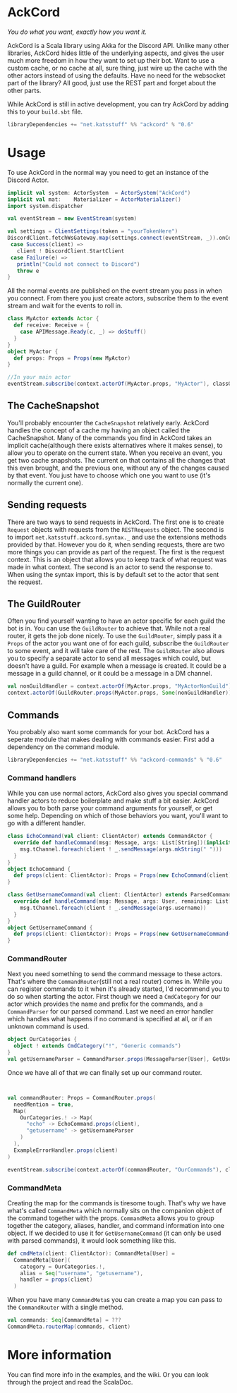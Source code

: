 # AckCord
*You do what you want, exactly how you want it.*

AckCord is a Scala library using Akka for the Discord API. Unlike many other libraries, AckCord hides little of the underlying aspects, and gives the user much more freedom in how they want to set up their bot. Want to use a custom cache, or no cache at all, sure thing, just wire up the cache with the other actors instead of using the defaults. Have no need for the websocket part of the library? All good, just use the REST part and forget about the other parts.

While AckCord is still in active development, you can try AckCord by adding this to your `build.sbt` file.
```scala
libraryDependencies += "net.katsstuff" %% "ackcord" % "0.6"
```

# Usage

To use AckCord in the normal way you need to get an instance of the Discord Actor.
```scala
implicit val system: ActorSystem  = ActorSystem("AckCord")
implicit val mat:    Materializer = ActorMaterializer()
import system.dispatcher

val eventStream = new EventStream(system)

val settings = ClientSettings(token = "yourTokenHere")
DiscordClient.fetchWsGateway.map(settings.connect(eventStream, _)).onComplete {
 case Success(client) =>
   client ! DiscordClient.StartClient
 case Failure(e) =>
   println("Could not connect to Discord")
   throw e
}
```

All the normal events are published on the event stream you pass in when you connect. From there you just create actors, subscribe them to the event stream and wait for the events to roll in.
```scala
class MyActor extends Actor {
  def receive: Receive = {
    case APIMessage.Ready(c, _) => doStuff()
  }
}
object MyActor {
  def props: Props = Props(new MyActor)
}

//In your main actor
eventStream.subscribe(context.actorOf(MyActor.props, "MyActor"), classOf[APIMessage.Ready])
```

## The CacheSnapshot
You'll probably encounter the `CacheSnapshot` relatively early. AckCord handles the concept of a cache my having an object called the CacheSnapshot. Many of the commands you find in AckCord takes an implicit cache(although there exists alternatives where it makes sense), to allow you to operate on the current state. When you receive an event, you get two cache snapshots. The current on that contains all the changes that this even brought, and the previous one, without any of the changes caused by that event. You just have to choose which one you want to use (it's normally the current one).

## Sending requests
There are two ways to send requests in AckCord. The first one is to create `Request` objects with requests from the `RESTRequests` object. The second is to import `net.katsstuff.ackcord.syntax._` and use the extensions methods provided by that. However you do it, when sending requests, there are two more things you can provide as part of the request. The first is the request context. This is an object that allows you to keep track of what request was made in what context. The second is an actor to send the response to. When using the syntax import, this is by default set to the actor that sent the request.

## The GuildRouter
Often you find yourself wanting to have an actor specific for each guild the bot is in. You can use the `GuildRouter` to achieve that. While not a real router, it gets the job done nicely. To use the `GuildRouter`, simply pass it a `Props` of the actor you want one of for each guild, subscribe the `GuildRouter` to some event, and it will take care of the rest. The `GuildRouter` also allows you to specify a separate actor to send all messages which could, but doesn't have a guild. For example when a message is created. It could be a message in a guild channel, or it could be a message in a DM channel.
```scala
val nonGuildHandler = context.actorOf(MyActor.props, "MyActorNonGuild")
context.actorOf(GuildRouter.props(MyActor.props, Some(nonGuildHandler)), "MyActor")
```

## Commands
You probably also want some commands for your bot. AckCord has a seperate module that makes dealing with commands easier. First add a dependency on the command module.
```scala
libraryDependencies += "net.katsstuff" %% "ackcord-commands" % "0.6"
```

### Command handlers
While you can use normal actors, AckCord also gives you special command handler actors to reduce boilerplate and make stuff a bit easier. AckCord allows you to both parse your command arguments for yourself, or get some help. Depending on which of those behaviors you want, you'll want to go with a different handler.
```scala
class EchoCommand(val client: ClientActor) extends CommandActor {
  override def handleCommand(msg: Message, args: List[String])(implicit c: CacheSnapshot): Unit = {
    msg.tChannel.foreach(client ! _.sendMessage(args.mkString(" ")))
  }
}
object EchoCommand {
  def props(client: ClientActor): Props = Props(new EchoCommand(client))
}

class GetUsernameCommand(val client: ClientActor) extends ParsedCommandActor[User] {
  override def handleCommand(msg: Message, args: User, remaining: List[String])(implicit c: CacheSnapshot): Unit = {
    msg.tChannel.foreach(client ! _.sendMessage(args.username))
  }
}
object GetUsernameCommand {
  def props(client: ClientActor): Props = Props(new GetUsernameCommand(client))
}
```

### CommandRouter
Next you need something to send the command message to these actors. That's where the `CommandRouter`(still not a real router) comes in. While you can register commands to it when it's already started, I'd recommend you to do so when starting the actor. First though we need a `CmdCategory` for our actor which provides the name and prefix for the commands, and a `CommandParser` for our parsed command. Last we need an error handler which handles what happens if no command is specified at all, or if an unknown command is used.
```scala
object OurCategories {
  object ! extends CmdCategory("!", "Generic commands")
}
val getUsernameParser = CommandParser.props(MessageParser[User], GetUsernameCommand.props(client))
```

Once we have all of that we can finally set up our command router.
```scala


val commandRouter: Props = CommandRouter.props(
  needMention = true,
  Map(
    OurCategories.! -> Map(
      "echo" -> EchoCommand.props(client),
      "getusername" -> getUsernameParser
    )
  ),
  ExampleErrorHandler.props(client)
)

eventStream.subscribe(context.actorOf(commandRouter, "OurCommands"), classOf[APIMessage.MessageCreate])
```

### CommandMeta
Creating the map for the commands is tiresome tough. That's why we have what's called `CommandMeta` which normally sits on the companion object of the command together with the props. `CommandMeta` allows you to group together the category, aliases, handler, and command information into one object. If we decided to use it for `GetUsernameCommand` (it can only be used with parsed commands), it would look something like this.
```scala
def cmdMeta(client: ClientActor): CommandMeta[User] =
  CommandMeta[User](
    category = OurCategories.!,
    alias = Seq("username", "getusername"),
    handler = props(client)
  )
```

When you have many `CommandMeta`s you can create a map you can pass to the `CommandRouter` with a single method.
```scala
val commands: Seq[CommandMeta] = ???
CommandMeta.routerMap(commands, client)
```

# More information
You can find more info in the examples, and the wiki. Or you can look through the project and read the ScalaDoc.
